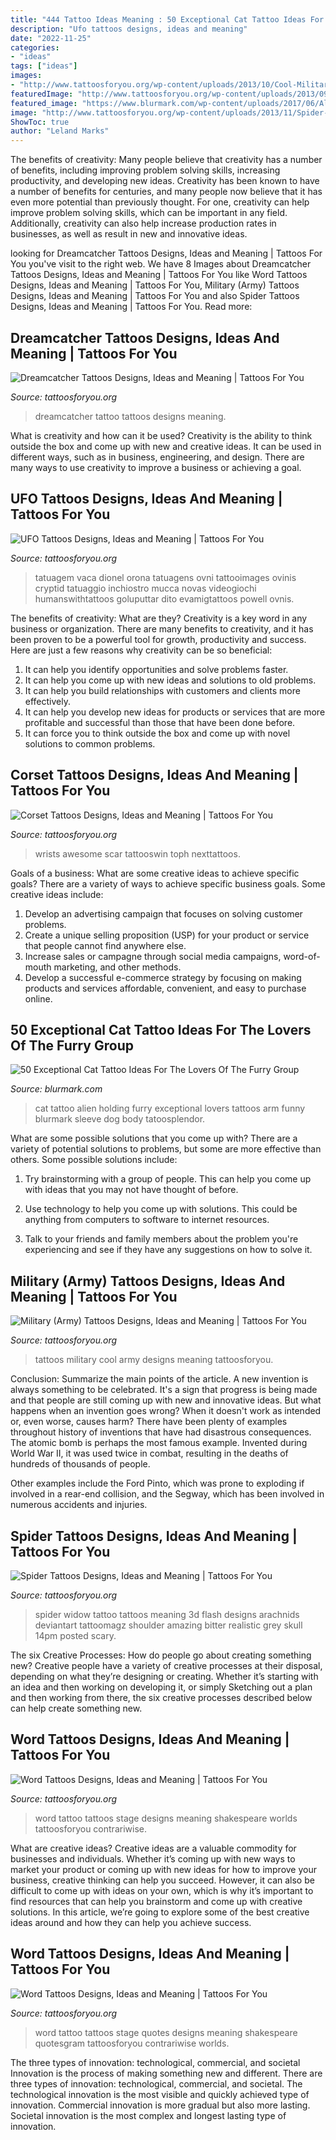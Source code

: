 ```yaml
---
title: "444 Tattoo Ideas Meaning : 50 Exceptional Cat Tattoo Ideas For The Lovers Of The Furry Group"
description: "Ufo tattoos designs, ideas and meaning"
date: "2022-11-25"
categories:
- "ideas"
tags: ["ideas"]
images:
- "http://www.tattoosforyou.org/wp-content/uploads/2013/10/Cool-Military-Tattoos-767x1024.jpg"
featuredImage: "http://www.tattoosforyou.org/wp-content/uploads/2013/09/Word-Tattoo.jpg"
featured_image: "https://www.blurmark.com/wp-content/uploads/2017/06/Alien-Holding-Cat-Inked-On-Arm.jpg"
image: "http://www.tattoosforyou.org/wp-content/uploads/2013/11/Spider-Tattoo-Flash.jpg"
ShowToc: true
author: "Leland Marks"
---
```



The benefits of creativity: Many people believe that creativity has a number of benefits, including improving problem solving skills, increasing productivity, and developing new ideas.
Creativity has been known to have a number of benefits for centuries, and many people now believe that it has even more potential than previously thought. For one, creativity can help improve problem solving skills, which can be important in any field. Additionally, creativity can also help increase production rates in businesses, as well as result in new and innovative ideas.

	

		
looking for Dreamcatcher Tattoos Designs, Ideas and Meaning | Tattoos For You you've visit to the right web. We have 8 Images about Dreamcatcher Tattoos Designs, Ideas and Meaning | Tattoos For You like Word Tattoos Designs, Ideas and Meaning | Tattoos For You, Military (Army) Tattoos Designs, Ideas and Meaning | Tattoos For You and also Spider Tattoos Designs, Ideas and Meaning | Tattoos For You. Read more:
		
    
## Dreamcatcher Tattoos Designs, Ideas And Meaning | Tattoos For You

<img loading=lazy src="https://www.tattoosforyou.org/wp-content/uploads/2013/09/Small-Dreamcatcher-Tattoo.jpg" onerror="this.onerror=null;this.src='https://tse3.mm.bing.net/th?id=OIP.Q6AV3ULSeOHsuD5KJxDu1AHaLE&amp;pid=15.1';" alt="Dreamcatcher Tattoos Designs, Ideas and Meaning | Tattoos For You">

_Source: tattoosforyou.org_

>dreamcatcher tattoo tattoos designs meaning. 

	

What is creativity and how can it be used?
Creativity is the ability to think outside the box and come up with new and creative ideas. It can be used in different ways, such as in business, engineering, and design. There are many ways to use creativity to improve a business or achieving a goal.

    
## UFO Tattoos Designs, Ideas And Meaning | Tattoos For You

<img loading=lazy src="https://www.tattoosforyou.org/wp-content/uploads/2016/02/UFO-Tattoo-Sleeve.jpg" onerror="this.onerror=null;this.src='https://tse1.mm.bing.net/th?id=OIP.0ZoC1mJNX0wggCnrbvV4uAHaLE&amp;pid=15.1';" alt="UFO Tattoos Designs, Ideas and Meaning | Tattoos For You">

_Source: tattoosforyou.org_

>tatuagem vaca dionel orona tatuagens ovni tattooimages ovinis cryptid tatuaggio inchiostro mucca novas videogiochi humanswithtattoos goluputtar dito evamigtattoos powell ovnis. 

	

The benefits of creativity: What are they?
Creativity is a key word in any business or organization. There are many benefits to creativity, and it has been proven to be a powerful tool for growth, productivity and success. Here are just a few reasons why creativity can be so beneficial: 
1. It can help you identify opportunities and solve problems faster.
2. It can help you come up with new ideas and solutions to old problems.
3. It can help you build relationships with customers and clients more effectively. 
4. It can help you develop new ideas for products or services that are more profitable and successful than those that have been done before. 
5. It can force you to think outside the box and come up with novel solutions to common problems.

    
## Corset Tattoos Designs, Ideas And Meaning | Tattoos For You

<img loading=lazy src="https://www.tattoosforyou.org/wp-content/uploads/2016/03/Corset-Tattoo-on-Wrist.jpg" onerror="this.onerror=null;this.src='https://tse1.mm.bing.net/th?id=OIP.ui6SdT68GGrfEM7D20z2-AAAAA&amp;pid=15.1';" alt="Corset Tattoos Designs, Ideas and Meaning | Tattoos For You">

_Source: tattoosforyou.org_

>wrists awesome scar tattooswin toph nexttattoos. 

	

Goals of a business: What are some creative ideas to achieve specific goals?
There are a variety of ways to achieve specific business goals. Some creative ideas include:
1. Develop an advertising campaign that focuses on solving customer problems.
2. Create a unique selling proposition (USP) for your product or service that people cannot find anywhere else.
3. Increase sales or campagne through social media campaigns, word-of-mouth marketing, and other methods. 
4. Develop a successful e-commerce strategy by focusing on making products and services affordable, convenient, and easy to purchase online.

    
## 50 Exceptional Cat Tattoo Ideas For The Lovers Of The Furry Group

<img loading=lazy src="https://www.blurmark.com/wp-content/uploads/2017/06/Alien-Holding-Cat-Inked-On-Arm.jpg" onerror="this.onerror=null;this.src='https://tse1.mm.bing.net/th?id=OIP.AO8wZtFeM1hHnt1z_E-zoAHaJ4&amp;pid=15.1';" alt="50 Exceptional Cat Tattoo Ideas For The Lovers Of The Furry Group">

_Source: blurmark.com_

>cat tattoo alien holding furry exceptional lovers tattoos arm funny blurmark sleeve dog body tatoosplendor. 

	

What are some possible solutions that you come up with?
There are a variety of potential solutions to problems, but some are more effective than others. Some possible solutions include:
1. Try brainstorming with a group of people. This can help you come up with ideas that you may not have thought of before.

2. Use technology to help you come up with solutions. This could be anything from computers to software to internet resources.

3. Talk to your friends and family members about the problem you're experiencing and see if they have any suggestions on how to solve it.

    
## Military (Army) Tattoos Designs, Ideas And Meaning | Tattoos For You

<img loading=lazy src="http://www.tattoosforyou.org/wp-content/uploads/2013/10/Cool-Military-Tattoos-767x1024.jpg" onerror="this.onerror=null;this.src='https://tse4.mm.bing.net/th?id=OIP.vYqAfy9oNgkNuFCnZrNHZAHaJ4&amp;pid=15.1';" alt="Military (Army) Tattoos Designs, Ideas and Meaning | Tattoos For You">

_Source: tattoosforyou.org_

>tattoos military cool army designs meaning tattoosforyou. 

	

Conclusion: Summarize the main points of the article.
A new invention is always something to be celebrated. It's a sign that progress is being made and that people are still coming up with new and innovative ideas. But what happens when an invention goes wrong? When it doesn't work as intended or, even worse, causes harm?
There have been plenty of examples throughout history of inventions that have had disastrous consequences. The atomic bomb is perhaps the most famous example. Invented during World War II, it was used twice in combat, resulting in the deaths of hundreds of thousands of people.

Other examples include the Ford Pinto, which was prone to exploding if involved in a rear-end collision, and the Segway, which has been involved in numerous accidents and injuries.

    
## Spider Tattoos Designs, Ideas And Meaning | Tattoos For You

<img loading=lazy src="http://www.tattoosforyou.org/wp-content/uploads/2013/11/Spider-Tattoo-Flash.jpg" onerror="this.onerror=null;this.src='https://tse2.mm.bing.net/th?id=OIP._LczlDndpmLrzu9h0MaFLQHaJ4&amp;pid=15.1';" alt="Spider Tattoos Designs, Ideas and Meaning | Tattoos For You">

_Source: tattoosforyou.org_

>spider widow tattoo tattoos meaning 3d flash designs arachnids deviantart tattoomagz shoulder amazing bitter realistic grey skull 14pm posted scary. 

	

The six Creative Processes: How do people go about creating something new?
Creative people have a variety of creative processes at their disposal, depending on what they’re designing or creating. Whether it’s starting with an idea and then working on developing it, or simply Sketching out a plan and then working from there, the six creative processes described below can help create something new.

    
## Word Tattoos Designs, Ideas And Meaning | Tattoos For You

<img loading=lazy src="http://www.tattoosforyou.org/wp-content/uploads/2013/09/Word-Tattoo-768x1024.jpg" onerror="this.onerror=null;this.src='https://tse4.mm.bing.net/th?id=OIP.a9B56tqR48Ijfq0lV76OYgHaJ4&amp;pid=15.1';" alt="Word Tattoos Designs, Ideas and Meaning | Tattoos For You">

_Source: tattoosforyou.org_

>word tattoo tattoos stage designs meaning shakespeare worlds tattoosforyou contrariwise. 

	

What are creative ideas?
Creative ideas are a valuable commodity for businesses and individuals. Whether it’s coming up with new ways to market your product or coming up with new ideas for how to improve your business, creative thinking can help you succeed. However, it can also be difficult to come up with ideas on your own, which is why it’s important to find resources that can help you brainstorm and come up with creative solutions. In this article, we’re going to explore some of the best creative ideas around and how they can help you achieve success.

    
## Word Tattoos Designs, Ideas And Meaning | Tattoos For You

<img loading=lazy src="http://www.tattoosforyou.org/wp-content/uploads/2013/09/Word-Tattoo.jpg" onerror="this.onerror=null;this.src='https://tse2.mm.bing.net/th?id=OIP.EEPehCY6HTJzhN2eJMO9oQHaJ4&amp;pid=15.1';" alt="Word Tattoos Designs, Ideas and Meaning | Tattoos For You">

_Source: tattoosforyou.org_

>word tattoo tattoos stage quotes designs meaning shakespeare quotesgram tattoosforyou contrariwise worlds. 

	

The three types of innovation: technological, commercial, and societal
Innovation is the process of making something new and different. There are three types of innovation: technological, commercial, and societal. The technological innovation is the most visible and quickly achieved type of innovation. Commercial innovation is more gradual but also more lasting. Societal innovation is the most complex and longest lasting type of innovation.

